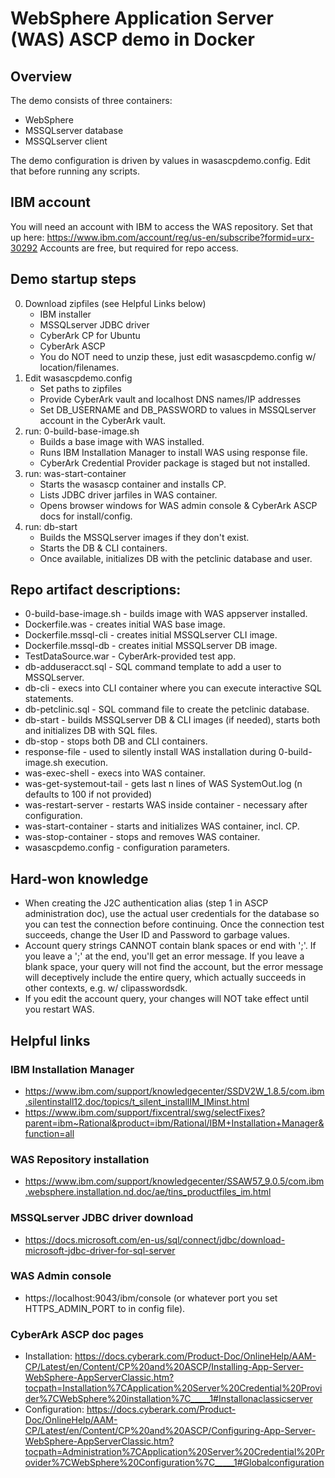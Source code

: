 # WebSphere Application Server (WAS) ASCP demo in Docker

## Overview
The demo consists of three containers:
 - WebSphere
 - MSSQLserver database
 - MSSQLserver client

The demo configuration is driven by values in wasascpdemo.config.
Edit that before running any scripts.

## IBM account
You will need an account with IBM to access the WAS repository. Set that up here:
  https://www.ibm.com/account/reg/us-en/subscribe?formid=urx-30292
Accounts are free, but required for repo access.

## Demo startup steps
 0) Download zipfiles (see Helpful Links below)
    - IBM installer
    - MSSQLserver JDBC driver
    - CyberArk CP for Ubuntu
    - CyberArk ASCP
    - You do NOT need to unzip these, just edit wasascpdemo.config w/ location/filenames.
 1) Edit wasascpdemo.config
    - Set paths to zipfiles
    - Provide CyberArk vault and localhost DNS names/IP addresses 
    - Set DB_USERNAME and DB_PASSWORD to values in MSSQLserver account in the CyberArk vault.
 2) run: 0-build-base-image.sh
    - Builds a base image with WAS installed.
    - Runs IBM Installation Manager to install WAS using response file.
    - CyberArk Credential Provider package is staged but not installed.
 3) run: was-start-container
    - Starts the wasascp container and installs CP.
    - Lists JDBC driver jarfiles in WAS container.
    - Opens browser windows for WAS admin console & CyberArk ASCP docs for install/config.
 4) run: db-start
    - Builds the MSSQLserver images if they don't exist.
    - Starts the DB & CLI containers.
    - Once available, initializes DB with the petclinic database and user.

## Repo artifact descriptions:
 - 0-build-base-image.sh - builds image with WAS appserver installed.
 - Dockerfile.was - creates initial WAS base image.
 - Dockerfile.mssql-cli - creates initial MSSQLserver CLI image.
 - Dockerfile.mssql-db - creates initial MSSQLserver DB image.
 - TestDataSource.war - CyberArk-provided test app.
 - db-adduseracct.sql - SQL command template to add a user to MSSQLserver.
 - db-cli - execs into CLI container where you can execute interactive SQL statements.
 - db-petclinic.sql - SQL command file to create the petclinic database.
 - db-start - builds MSSQLserver DB & CLI images (if needed), starts both and initializes DB with SQL files.
 - db-stop - stops both DB and CLI containers.
 - response-file - used to silently install WAS installation during 0-build-image.sh execution.
 - was-exec-shell - execs into WAS container.
 - was-get-systemout-tail - gets last n lines of WAS SystemOut.log (n defaults to 100 if not provided)
 - was-restart-server - restarts WAS inside container - necessary after configuration.
 - was-start-container - starts and initializes WAS container, incl. CP.
 - was-stop-container - stops and removes WAS container.
 - wasascpdemo.config - configuration parameters.

## Hard-won knowledge
 - When creating the J2C authentication alias (step 1 in ASCP administration doc), use the actual user credentials for the database so you can test the connection before continuing. Once the connection test succeeds, change the User ID and Password to garbage values.
 - Account query strings CANNOT contain blank spaces or end with ';'. If you leave a ';' at the end, you'll get an error message. If you leave a blank space, your query will not find the account, but the error message will deceptively include the entire query, which actually succeeds in other contexts, e.g. w/ clipasswordsdk.
 - If you edit the account query, your changes will NOT take effect until you restart WAS.

## Helpful links
### IBM Installation Manager
 - https://www.ibm.com/support/knowledgecenter/SSDV2W_1.8.5/com.ibm.silentinstall12.doc/topics/t_silent_installIM_IMinst.html
 - https://www.ibm.com/support/fixcentral/swg/selectFixes?parent=ibm~Rational&product=ibm/Rational/IBM+Installation+Manager&function=all

### WAS Repository installation
 - https://www.ibm.com/support/knowledgecenter/SSAW57_9.0.5/com.ibm.websphere.installation.nd.doc/ae/tins_productfiles_im.html

### MSSQLserver JDBC driver download
 - https://docs.microsoft.com/en-us/sql/connect/jdbc/download-microsoft-jdbc-driver-for-sql-server

### WAS Admin console
 - https://localhost:9043/ibm/console (or whatever port you set HTTPS_ADMIN_PORT to in config file).

### CyberArk ASCP doc pages
 - Installation: https://docs.cyberark.com/Product-Doc/OnlineHelp/AAM-CP/Latest/en/Content/CP%20and%20ASCP/Installing-App-Server-WebSphere-AppServerClassic.htm?tocpath=Installation%7CApplication%20Server%20Credential%20Provider%7CWebSphere%20installation%7C_____1#Installonaclassicserver
 - Configuration: https://docs.cyberark.com/Product-Doc/OnlineHelp/AAM-CP/Latest/en/Content/CP%20and%20ASCP/Configuring-App-Server-WebSphere-AppServerClassic.htm?tocpath=Administration%7CApplication%20Server%20Credential%20Provider%7CWebSphere%20Configuration%7C_____1#Globalconfiguration
